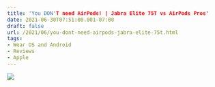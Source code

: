 ```yaml
---
title: 'You DON'T need AirPods! | Jabra Elite 75T vs AirPods Pros'
date: 2021-06-30T07:51:00.001-07:00
draft: false
url: /2021/06/you-dont-need-airpods-jabra-elite-75t.html
tags: 
- Wear OS and Android
- Reviews
- Apple
---
```


[![](https://1.bp.blogspot.com/-8ftUDv2-0BA/YNyEOY48-NI/AAAAAAAAO5Y/EUBWDVzCltk8LpuCMkKHxZsEW9JdG2JiwCNcBGAsYHQ/s16000/IMG_3143.JPG)](https://1.bp.blogspot.com/-8ftUDv2-0BA/YNyEOY48-NI/AAAAAAAAO5Y/EUBWDVzCltk8LpuCMkKHxZsEW9JdG2JiwCNcBGAsYHQ/s2048/IMG_3143.JPG)

